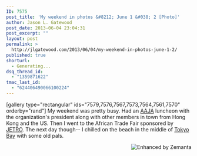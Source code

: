 ```yaml
---
ID: 7575
post_title: 'My weekend in photos &#8212; June 1 &#038; 2 [Photo]'
author: Jason L. Gatewood
post_date: 2013-06-04 23:04:31
post_excerpt: ""
layout: post
permalink: >
  http://jlgatewood.com/2013/06/04/my-weekend-in-photos-june-1-2/
published: true
shorturl:
  - Generating...
dsq_thread_id:
  - "1359871622"
tmac_last_id:
  - "624406490066100224"
---
```

[gallery type="rectangular" ids="7579,7576,7567,7573,7564,7561,7570" orderby="rand"]
My weekend was pretty busy. Had an <a class="zem_slink" title="Asian American Journalists Association" href="http://en.wikipedia.org/wiki/Asian_American_Journalists_Association" rel="wikipedia" target="_blank">AAJA</a> luncheon with the organization's president along with other members in town from Hong Kong and the US. Then I went to the African Trade Fair sponsored by <a class="zem_slink" title="Japan External Trade Organization" href="http://en.wikipedia.org/wiki/Japan_External_Trade_Organization" rel="wikipedia" target="_blank">JETRO</a>. The next day though-- I chilled on the beach in the middle of <a class="zem_slink" title="Tokyo Bay" href="http://maps.google.com/maps?ll=35.4166666667,139.783333333&amp;spn=0.1,0.1&amp;q=35.4166666667,139.783333333 (Tokyo%20Bay)&amp;t=h" rel="geolocation" target="_blank">Tokyo Bay</a> with some old pals.
<div class="zemanta-pixie" style="margin-top: 10px; height: 15px;"><a class="zemanta-pixie-a" title="Enhanced by Zemanta" href="http://www.zemanta.com/?px"><img class="zemanta-pixie-img" style="border: none; float: right;" src="http://img.zemanta.com/zemified_h.png?x-id=cd3d10a7-39cc-4885-8d42-7f5a7748bca5" alt="Enhanced by Zemanta" /></a></div>